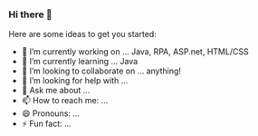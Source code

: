 ### Hi there 👋

Here are some ideas to get you started:

- 🔭 I’m currently working on ... Java, RPA, ASP.net, HTML/CSS
- 🌱 I’m currently learning ... Java
- 👯 I’m looking to collaborate on ... anything! 
- 🤔 I’m looking for help with ...
- 💬 Ask me about ...
- 📫 How to reach me: ...
- 😄 Pronouns: ...
- ⚡ Fun fact: ...


